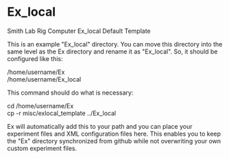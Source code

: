 # Ex_local
Smith Lab Rig Computer Ex_local Default Template<BR>

This is an example "Ex_local" directory. You can move this directory into the same level as the Ex directory and rename it as "Ex_local". So, it should be configured like this:<BR>

/home/username/Ex<BR>
/home/username/Ex_local<BR>

This command should do what is necessary:<BR>

cd /home/username/Ex<BR>
cp -r misc/exlocal_template ../Ex_local<BR>

Ex will automatically add this to your path and you can place your experiment files and XML configuration files here. This enables you to keep the "Ex" directory synchronized from github while not overwriting your own custom experiment files.<BR>

